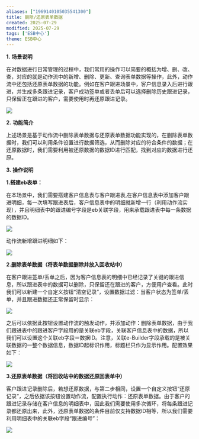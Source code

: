 ```yaml
---
aliases: ["1969140105035541300"]
title: 删除/还原表单数据
created: 2025-07-29
modified: 2025-07-29
tags: ['ESB中心']
theme: ESB中心
---
```


**1.** **场景说明**

在对数据进行日常管理的过程中，我们常用的操作可以简要的概括为增、删、改、查，对应的就是动作流中的新增、删除、更新、查询表单数据等操作，此外，动作流中还包括还原表单数据的功能。例如在客户跟进场景中，客户信息录入后进行跟进，并生成多条跟进记录，客户成功签单或者丢单后可以选择删除历史跟进记录，只保留正在跟进的客户，需要使用时再还原跟进记录。

![](https://myhelpdoc.oss-cn-heyuan.aliyuncs.com/mdimages/76b9179d7e713d19d505becef1439199.jpg)

**2.** **功能简介**

上述场景是基于动作流中删除表单数据与还原表单数据功能实现的，在删除表单数据时，我们可以利用条件设置进行数据筛选，从而删除对应的符合条件的数据；在还原数据时，我们需要利用被还原数据的数据ID进行匹配，找到对应的数据进行还原。

**3.** **操作说明**

**1.搭建eb表单：**

在本场景中，我们需要搭建客户信息表与客户跟进表,在客户信息表中添加客户跟进明细，每一次填写跟进表后，客户信息表中的明细就新增一行（利用动作流实现），并且明细表中的跟进编号字段是eb关联字段，用来承载跟进表中每一条数据的数据ID。

![](https://myhelpdoc.oss-cn-heyuan.aliyuncs.com/mdimages/09c3f87645dd257ad2ac1d77f6148eac.jpg)

动作流新增跟进明细如下：

![](https://myhelpdoc.oss-cn-heyuan.aliyuncs.com/mdimages/5b4c45f9ef46efd991ac92ad9399986c.jpg)

**2.删除表单数据（将表单数据删除并放入回收站中）**

在客户跟进签单/丢单之后，因为客户信息表的明细中已经记录了关键的跟进信息，所以跟进表中的数据可以删除，只保留还在跟进的客户，方便用户查看。此时我们可以新建一个自定义按钮“清空记录”，设置数据过滤：当客户状态为签单/丢单，并且跟进数据还正常保留时显示：

![](https://myhelpdoc.oss-cn-heyuan.aliyuncs.com/mdimages/c5a7ac616ee04c77b770e51b816acd06.jpg)

之后可以依据此按钮设置动作流的触发动作，并添加动作：删除表单数据，由于我们跟进表中的跟进客户字段用的是关联eb字段，关联客户信息表中的数据，所以我们可以设置这个关联eb字段＝数据ID。注意，关联e-Builder字段承载的是被关联数据的一整个数据信息，数据ID起标识作用，标题栏只作为显示作用。配置效果如下：

![](https://myhelpdoc.oss-cn-heyuan.aliyuncs.com/mdimages/921bb4fdbdf2fc64c9f9bd9cd7aad237.jpg)

**3.还原表单数据（将回收站中的数据还原回表单中）**

客户跟进记录删除后，若想还原数据，与第二步相同，设置一个自定义按钮“还原记录”，之后依据该按钮设置动作流，配置执行动作：还原表单数据。由于客户的跟进记录存储在客户信息的明细表中，因此我们需要使用多次循环，将每条跟进记录都还原出来，此外，还原表单数据的条件目前仅支持数据ID相等，所以我们需要利用明细表中的关联eb字段“跟进编号”：

![](https://myhelpdoc.oss-cn-heyuan.aliyuncs.com/mdimages/45d216f4341298c74ae60aaf41e4a9e0.jpg)

